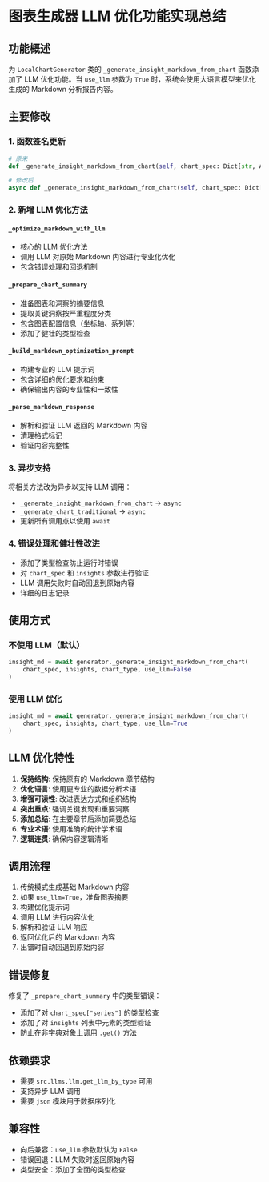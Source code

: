 # 图表生成器 LLM 优化功能实现总结

## 功能概述

为 `LocalChartGenerator` 类的 `_generate_insight_markdown_from_chart` 函数添加了 LLM 优化功能。当 `use_llm` 参数为 `True` 时，系统会使用大语言模型来优化生成的 Markdown 分析报告内容。

## 主要修改

### 1. 函数签名更新
```python
# 原来
def _generate_insight_markdown_from_chart(self, chart_spec: Dict[str, Any], insights: List[Dict], chart_type: str) -> str:

# 修改后
async def _generate_insight_markdown_from_chart(self, chart_spec: Dict[str, Any], insights: List[Dict], chart_type: str, use_llm: bool = False) -> str:
```

### 2. 新增 LLM 优化方法

#### `_optimize_markdown_with_llm`
- 核心的 LLM 优化方法
- 调用 LLM 对原始 Markdown 内容进行专业化优化
- 包含错误处理和回退机制

#### `_prepare_chart_summary`
- 准备图表和洞察的摘要信息
- 提取关键洞察按严重程度分类
- 包含图表配置信息（坐标轴、系列等）
- 添加了健壮的类型检查

#### `_build_markdown_optimization_prompt`
- 构建专业的 LLM 提示词
- 包含详细的优化要求和约束
- 确保输出内容的专业性和一致性

#### `_parse_markdown_response`
- 解析和验证 LLM 返回的 Markdown 内容
- 清理格式标记
- 验证内容完整性

### 3. 异步支持

将相关方法改为异步以支持 LLM 调用：
- `_generate_insight_markdown_from_chart` → `async`
- `_generate_chart_traditional` → `async`
- 更新所有调用点以使用 `await`

### 4. 错误处理和健壮性改进

- 添加了类型检查防止运行时错误
- 对 `chart_spec` 和 `insights` 参数进行验证
- LLM 调用失败时自动回退到原始内容
- 详细的日志记录

## 使用方式

### 不使用 LLM（默认）
```python
insight_md = await generator._generate_insight_markdown_from_chart(
    chart_spec, insights, chart_type, use_llm=False
)
```

### 使用 LLM 优化
```python
insight_md = await generator._generate_insight_markdown_from_chart(
    chart_spec, insights, chart_type, use_llm=True
)
```

## LLM 优化特性

1. **保持结构**: 保持原有的 Markdown 章节结构
2. **优化语言**: 使用更专业的数据分析术语
3. **增强可读性**: 改进表达方式和组织结构
4. **突出重点**: 强调关键发现和重要洞察
5. **添加总结**: 在主要章节后添加简要总结
6. **专业术语**: 使用准确的统计学术语
7. **逻辑连贯**: 确保内容逻辑清晰

## 调用流程

1. 传统模式生成基础 Markdown 内容
2. 如果 `use_llm=True`，准备图表摘要
3. 构建优化提示词
4. 调用 LLM 进行内容优化
5. 解析和验证 LLM 响应
6. 返回优化后的 Markdown 内容
7. 出错时自动回退到原始内容

## 错误修复

修复了 `_prepare_chart_summary` 中的类型错误：
- 添加了对 `chart_spec["series"]` 的类型检查
- 添加了对 `insights` 列表中元素的类型验证
- 防止在非字典对象上调用 `.get()` 方法

## 依赖要求

- 需要 `src.llms.llm.get_llm_by_type` 可用
- 支持异步 LLM 调用
- 需要 `json` 模块用于数据序列化

## 兼容性

- 向后兼容：`use_llm` 参数默认为 `False`
- 错误回退：LLM 失败时返回原始内容
- 类型安全：添加了全面的类型检查 